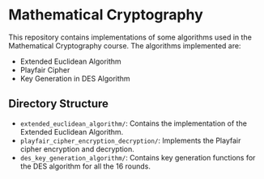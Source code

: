 # Mathematical Cryptography

This repository contains implementations of some algorithms used in the Mathematical Cryptography course. The algorithms implemented are:

- Extended Euclidean Algorithm
- Playfair Cipher
- Key Generation in DES Algorithm

## Directory Structure

- `extended_euclidean_algorithm/`: Contains the implementation of the Extended Euclidean Algorithm.
- `playfair_cipher_encryption_decryption/`: Implements the Playfair cipher encryption and decryption.
- `des_key_generation_algorithm/`: Contains key generation functions for the DES algorithm for all the 16 rounds.
